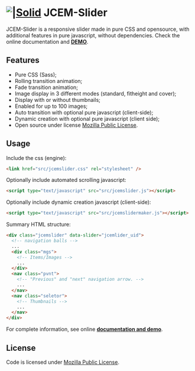 # [![|Solid](https://jcemslider.jcem.pro/assets/favicon/32x32.png)](https://jscemslider.jcem.pro) JCEM-Slider

JCEM-Slider is a responsive slider made in pure CSS and opensource, with additional features in pure javascript, without dependencies.
Check the online documentation and **[DEMO](http://jcemslider.jcem.pro)**.

## Features

- Pure CSS (Sass);
- Rolling transition animation;
- Fade transition animation;
- Image display in 3 different modes (standard, fitheight and cover);
- Display with or without thumbnails;
- Enabled for up to 100 images;
- Auto transition with optional pure javascript (client-side);
- Dynamic creation with optional pure javascript (client side);
- Open source under license [Mozilla Public License](https://choosealicense.com/licenses/mpl-2.0/).

## Usage

Include the css (engine):

```html
<link href="src/jcemslider.css" rel="stylesheet" />
```

Optionally include automated scrolling javascript:

```html
<script type="text/javascript" src="src/jcemslider.js"></script>
```

Optionally include dynamic creation javascript (client-side):

```html
<script type="text/javascript" src="src/jcemslidermaker.js"></script>
```

Summary HTML structure:

```html
<div class="jcemslider" data-slider="jcemlider_uid">
  <!-- navigation balls -->
  ...
  <div class="mgs">
    <!-- Items/Images -->
    ...
  </div>
  <nav class="pvnt">
    <!-- "Previous" and "next" navigation arrow. -->
    ...
  </nav>
  <nav class="seletor">
    <!-- Thumbnails -->
    ...
  </nav>
</div>
```

For complete information, see online **[documentation and demo](http://jcemslider.jcem.pro)**.

## License

Code is licensed under [Mozilla Public License]('https://choosealicense.com/licenses/mpl-2.0/).
